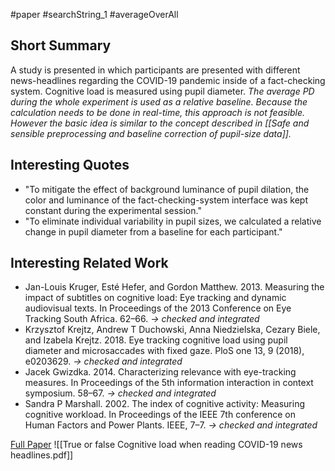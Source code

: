 #paper #searchString_1 #averageOverAll 

## Short Summary ##
A study is presented in which participants are presented with different news-headlines regarding the COVID-19 pandemic inside of a fact-checking system. Cognitive load is measured using pupil diameter.
*The average PD during the whole experiment is used as a relative baseline. Because the calculation needs to be done in real-time, this approach is not feasible. However the basic idea is similar to the concept described in [[Safe and sensible preprocessing and baseline correction of pupil-size data]].*

## Interesting Quotes ##
- "To mitigate the effect of background luminance of pupil dilation, the color and luminance of the fact-checking-system interface was kept constant during the experimental session."
- "To eliminate individual variability in pupil sizes, we calculated a relative change in pupil diameter from a baseline for each participant."

## Interesting Related Work ##
- Jan-Louis Kruger, Esté Hefer, and Gordon Matthew. 2013. Measuring the impact of subtitles on cognitive load: Eye tracking and dynamic audiovisual texts. In Proceedings of the 2013 Conference on Eye Tracking South Africa. 62–66.
  *-> checked and integrated*
- Krzysztof Krejtz, Andrew T Duchowski, Anna Niedzielska, Cezary Biele, and Izabela Krejtz. 2018. Eye tracking cognitive load using pupil diameter and microsaccades with fixed gaze. PloS one 13, 9 (2018), e0203629.
  *-> checked and integrated*
- Jacek Gwizdka. 2014. Characterizing relevance with eye-tracking measures. In Proceedings of the 5th information interaction in context symposium. 58–67.
  *-> checked and integrated*
- Sandra P Marshall. 2002. The index of cognitive activity: Measuring cognitive workload. In Proceedings of the IEEE 7th conference on Human Factors and Power Plants. IEEE, 7–7.
  *-> checked and integrated*

[Full Paper](https://dl.acm.org/doi/10.1145/3576840.3578290) ![[True or false Cognitive load when reading COVID-19 news headlines.pdf]]